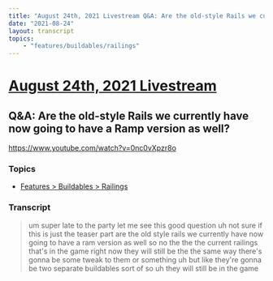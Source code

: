 ```yaml
---
title: "August 24th, 2021 Livestream Q&A: Are the old-style Rails we currently have now going to have a Ramp version as well?"
date: "2021-08-24"
layout: transcript
topics:
    - "features/buildables/railings"
---
```

# [August 24th, 2021 Livestream](../2021-08-24.md)
## Q&A: Are the old-style Rails we currently have now going to have a Ramp version as well?
https://www.youtube.com/watch?v=0nc0vXpzr8o

### Topics
* [Features > Buildables > Railings](../topics/features/buildables/railings.md)

### Transcript

> um super late to the party let me see this good question uh not sure if this is just the teaser part are the old style rails we currently have now going to have a ram version as well so no the the the current railings that's in the game right now they will still be the the same way there's gonna be some tweak to them or something uh but like they're gonna be two separate buildables sort of so uh they will still be in the game
